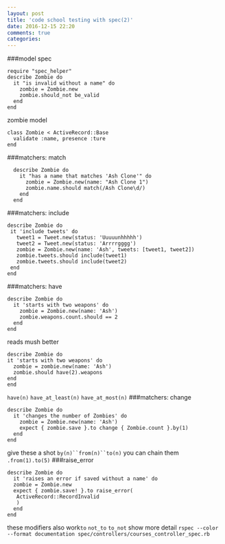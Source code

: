 ```yaml
---
layout: post
title: 'code school testing with spec(2)'
date: 2016-12-15 22:20
comments: true
categories: 
---
```

###model spec
```
require "spec_helper"
describe Zombie do 
  it "is invalid without a name" do 
    zombie = Zombie.new 
    zombie.should_not be_valid 
  end
end
```
zombie model 
```
class Zombie < ActiveRecord::Base
  validate :name, presence :ture
end
```

###matchers: match 
```
  describe Zombie do 
    it "has a name that matches 'Ash Clone'" do 
      zombie = Zombie.new(name: "Ash Clone 1")
      zombie.name.should match(/Ash Clone\d/)
    end
  end
 ```
###matchers: include 
  ```
  describe Zombie do
   it 'include tweets' do
     tweet1 = Tweet.new(status: 'Uuuuunhhhhh')
     tweet2 = Tweet.new(status: 'Arrrrgggg')
     zombie = Zombie.new(name: 'Ash', tweets: [tweet1, tweet2])
     zombie.tweets.should include(tweet1)
     zombie.tweets.should include(tweet2)
   end
 end
 ```
###matchers: have 
  ```
  describe Zombie do 
    it 'starts with two weapons' do 
      zombie = Zombie.new(name: 'Ash')
      zombie.weapons.count.should == 2
    end
  end
  ```
  reads mush better 
  ```
 describe Zombie do 
  it 'starts with two weapons' do 
    zombie = zombie.new(name: 'Ash')
    zombie.should have(2).weapons
  end
 end
 ```
 `have(n)` `have_at_least(n)` `have_at_most(n)`
 ###matchers: change 
 ```
 describe Zombie do 
   it 'changes the number of Zombies' do 
     zombie = Zombie.new(name: 'Ash')
     expect { zombie.save }.to change { Zombie.count }.by(1)
   end
 end
 ```
 give these a shot `by(n)``from(n)``to(n)`
 you can chain them `.from(1).to(5)`
 ###raise_error 
 ```
 describe Zombie do 
   it 'raises an error if saved without a name' do 
   zombie = Zombie.new 
   expect { zombie.save! }.to raise_error( 
    ActiveRecord::RecordInvalid
    )
   end
 end
 ```
 these modifiers also work`to` `not_to` `to_not`
 show more detail
`rspec --color --format documentation spec/controllers/courses_controller_spec.rb`